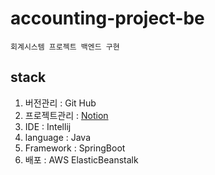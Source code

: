 accounting-project-be
=====================
    회계시스템 프로젝트 백엔드 구현
## stack
1. 버전관리 : Git Hub
2. 프로젝트관리 : [Notion](https://www.notion.so/22b25f8083dc48feb590e3f771826881?v=7734e63a3725468084fd4861ffed3727)
3. IDE : Intellij
4. language : Java
5. Framework : SpringBoot
6. 배포 : AWS ElasticBeanstalk

